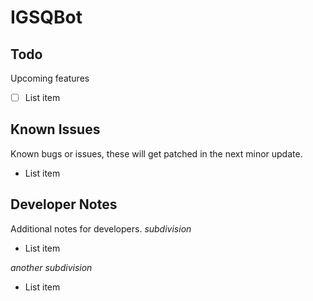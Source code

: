 # IGSQBot
 
## Todo
Upcoming features
 - [ ] List item

## Known Issues
Known bugs or issues, these will get patched in the next minor update.
 - List item

## Developer Notes
Additional notes for developers.
*subdivision*
- List item
 
 *another subdivision*
 - List item
